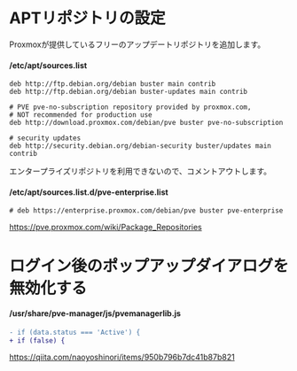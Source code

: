 # APTリポジトリの設定

Proxmoxが提供しているフリーのアップデートリポジトリを追加します。

#### /etc/apt/sources.list
```
deb http://ftp.debian.org/debian buster main contrib
deb http://ftp.debian.org/debian buster-updates main contrib

# PVE pve-no-subscription repository provided by proxmox.com,
# NOT recommended for production use
deb http://download.proxmox.com/debian/pve buster pve-no-subscription

# security updates
deb http://security.debian.org/debian-security buster/updates main contrib
```

エンタープライズリポジトリを利用できないので、コメントアウトします。

#### /etc/apt/sources.list.d/pve-enterprise.list
```
# deb https://enterprise.proxmox.com/debian/pve buster pve-enterprise
```

https://pve.proxmox.com/wiki/Package_Repositories


# ログイン後のポップアップダイアログを無効化する

#### /usr/share/pve-manager/js/pvemanagerlib.js
```diff
- if (data.status === 'Active') {
+ if (false) {
```

https://qiita.com/naoyoshinori/items/950b796b7dc41b87b821
